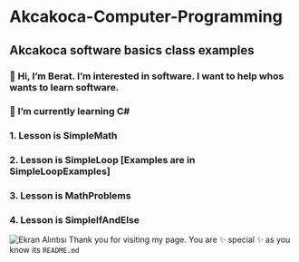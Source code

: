 # Akcakoca-Computer-Programming
## Akcakoca software basics class examples
### 👋 Hi, I’m Berat. I’m interested in software. I want to help whos wants to learn software.
### 🌱 I’m currently learning C#
### 1. Lesson is SimpleMath
### 2. Lesson is SimpleLoop [Examples are in SimpleLoopExamples]
### 3. Lesson is MathProblems
### 4. Lesson is SimpleIfAndElse

![Ekran Alıntısı](https://user-images.githubusercontent.com/53434685/143288173-e6043200-d422-4c46-b027-45e2cdbf0843.PNG)
Thank you for visiting my page. You are ✨ special ✨ as you know  its `README.md`
